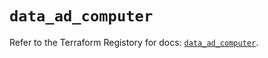 # `data_ad_computer`

Refer to the Terraform Registory for docs: [`data_ad_computer`](https://registry.terraform.io/providers/hashicorp/ad/0.4.4/docs/data-sources/computer).
